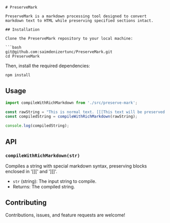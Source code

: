 
```
# PreserveMark

PreserveMark is a markdown processing tool designed to convert markdown text to HTML while preserving specified sections intact.

## Installation

Clone the PreserveMark repository to your local machine:

```bash
git@github.com:saimdenizertunc/PreserveMark.git
cd PreserveMark
```

Then, install the required dependencies:

```bash
npm install
```

## Usage

```javascript
import compileWithRichMarkdown from './src/preserve-mark';

const rawString = "This is normal text. [[[This text will be preserved.]]] This is normal text again.";
const compiledString = compileWithRichMarkdown(rawString);

console.log(compiledString);
```

## API

### `compileWithRichMarkdown(str)`

Compiles a string with special markdown syntax, preserving blocks enclosed in '[[[' and ']]]'.

- `str` (string): The input string to compile.
- Returns: The compiled string.

## Contributing

Contributions, issues, and feature requests are welcome!
